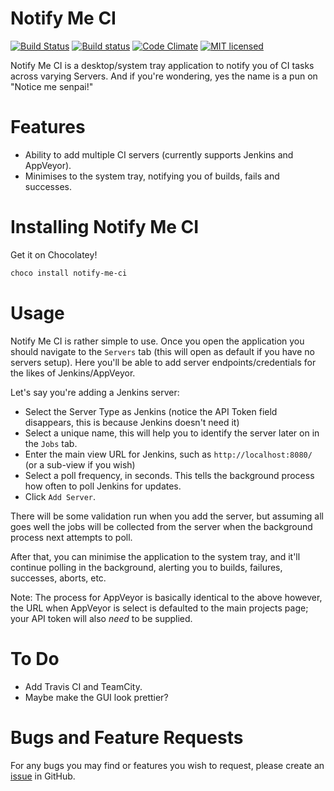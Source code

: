 Notify Me CI
============

[![Build Status](https://travis-ci.org/Badgerati/NotifyMeCI.svg?branch=master)](https://travis-ci.org/Badgerati/NotifyMeCI)
[![Build status](https://ci.appveyor.com/api/projects/status/xhjm5ra3ai0yf0ft?svg=true)](https://ci.appveyor.com/project/Badgerati/notifymeci)
[![Code Climate](https://codeclimate.com/github/Badgerati/NotifyMeCI/badges/gpa.svg)](https://codeclimate.com/github/Badgerati/NotifyMeCI)
[![MIT licensed](https://img.shields.io/badge/license-MIT-blue.svg)](https://raw.githubusercontent.com/Badgerati/NotifyMeCI/master/LICENSE.txt)

Notify Me CI is a desktop/system tray application to notify you of CI tasks across varying Servers. And if you're wondering, yes the name is a pun on "Notice me senpai!"

Features
========

* Ability to add multiple CI servers (currently supports Jenkins and AppVeyor).
* Minimises to the system tray, notifying you of builds, fails and successes.

Installing Notify Me CI
=======================

Get it on Chocolatey!

```bash
choco install notify-me-ci
```

Usage
=====

Notify Me CI is rather simple to use. Once you open the application you should navigate to the `Servers` tab (this will open as default if you have no servers setup). Here you'll be able to add server endpoints/credentials for the likes of Jenkins/AppVeyor.

Let's say you're adding a Jenkins server:

* Select the Server Type as Jenkins (notice the API Token field disappears, this is because Jenkins doesn't need it)
* Select a unique name, this will help you to identify the server later on in the `Jobs` tab.
* Enter the main view URL for Jenkins, such as `http://localhost:8080/` (or a sub-view if you wish)
* Select a poll frequency, in seconds. This tells the background process how often to poll Jenkins for updates.
* Click `Add Server`.

There will be some validation run when you add the server, but assuming all goes well the jobs will be collected from the server when the background process next attempts to poll.

After that, you can minimise the application to the system tray, and it'll continue polling in the background, alerting you to builds, failures, successes, aborts, etc.

Note: The process for AppVeyor is basically identical to the above however, the URL when AppVeyor is select is defaulted to the main projects page; your API token will also *need* to be supplied.

To Do
=====

* Add Travis CI and TeamCity.
* Maybe make the GUI look prettier?

Bugs and Feature Requests
=========================

For any bugs you may find or features you wish to request, please create an [issue](https://github.com/Badgerati/NotifyMeCI/issues "Issues") in GitHub.